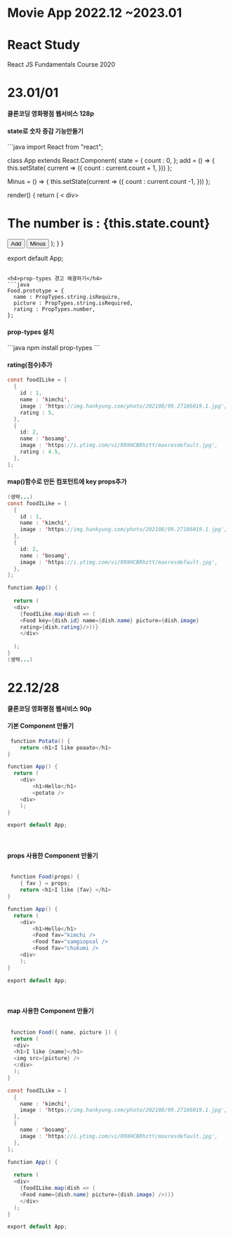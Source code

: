 # Movie App 2022.12 ~2023.01
# React Study 
React JS Fundamentals Course 2020

<h1>23.01/01</h1>

<h4>클론코딩 영화평점 웹서비스 128p  </h4>
<h4> state로 숫자 증감 기능만들기</h4>
```java
import React from "react";

class App extends React.Component{
  state = {
    count : 0,
  };
add = () => {
  this.setState( current => ({
    count : current.count + 1,
  }))
};

Minus = () => {
  this.setState(current => ({
  count : current.count -1,
}))
};

  render() {
    return (
     < div>
     <h1>The number is : {this.state.count}</h1>
     <button onClick={this.add}>Add</button>
     <button onClick={this.Minus}>Minus</button>
    </div>
    );
  }
}

export default App;

```

<h4>prop-types 경고 해결하기</h4>
```java
Food.prototype = {
  name : PropTypes.string.isRequire,
  picture : PropTypes.string.isRequired,
  rating : PropTypes.number,
};
```


<h4>prop-types 설치</h4>
```java
npm install prop-types
```
<h4>rating(점수)추가</h4>

```java
const foodILike = [
  {
    id : 1,
    name : 'kimchi',
    image : 'https://img.hankyung.com/photo/202108/99.27186019.1.jpg',
    rating : 5,
  },
  {
    id: 2,
    name : 'bosamg',
    image : 'https://i.ytimg.com/vi/R9XHCBRhztY/maxresdefault.jpg',
    rating : 4.5,
  },
];

```

<h4>map()함수로 만든 컴포턴트에 key props추가 </h4>

```java
(생략...)
const foodILike = [
  {
    id : 1,
    name : 'kimchi',
    image : 'https://img.hankyung.com/photo/202108/99.27186019.1.jpg',
  },
  {
    id: 2,
    name : 'bosamg',
    image : 'https://i.ytimg.com/vi/R9XHCBRhztY/maxresdefault.jpg',
  },
];

function App() {
  
  return (
  <div>
    {foodILike.map(dish => (
    <Food key={dish.id} name={dish.name} picture={dish.image} 
    rating={dish.rating}/>))}
    </div>
    
  );
}
(생략...)
```
<h1>22.12/28</h1>

<h4>클론코딩 영화평점 웹서비스 90p</h4>

<h4>기본 Component 만들기</h4>

```java
 function Potato() {
    return <h1>I like poaato</h1>
}

function App() {
  return (
    <div>
        <h1>Hello</h1>
        <potato />
    <div>
    );
}

export default App;
```

<br>
<h4>props 사용한 Component 만들기</h4>

```java

 function Food(props) {
    { fav } = props;
    return <h1>I like {fav} </h1>
}

function App() {
  return (
    <div>
        <h1>Hello</h1>
        <Food fav="kimchi />
        <Food fav="samgiopsal />
        <Food fav="chukumi />
    <div>
    );
}

export default App;
```
<br>
<h4>map 사용한 Component 만들기</h4>

```java

 function Food({ name, picture }) {
  return (
  <div>
  <h1>I like {name}</h1>
  <img src={picture} />
  </div>
  );
}

const foodILike = [
  {
    name : 'kimchi',
    image : 'https://img.hankyung.com/photo/202108/99.27186019.1.jpg',
  },
  {
    name : 'bosamg',
    image : 'https://i.ytimg.com/vi/R9XHCBRhztY/maxresdefault.jpg',
  },
];

function App() {
  
  return (
  <div>
    {foodILike.map(dish => (
    <Food name={dish.name} picture={dish.image} />))}
    </div>
  );
}

export default App;
```

